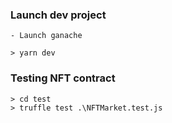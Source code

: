 ### Launch dev project
```
- Launch ganache

> yarn dev
```

### Testing NFT contract
```
> cd test
> truffle test .\NFTMarket.test.js
```
